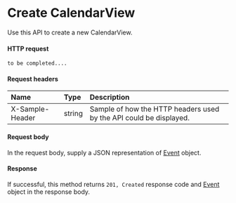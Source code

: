 # Create CalendarView

Use this API to create a new CalendarView.
#### HTTP request
```http
to be completed....
```
#### Request headers
| Name       | Type | Description|
|:---------------|:--------|:----------|
| X-Sample-Header  | string  | Sample of how the HTTP headers used by the API could be displayed.|

#### Request body
In the request body, supply a JSON representation of [Event](../api/event.md) object.


#### Response
If successful, this method returns `201, Created` response code and [Event](../resources/event.md) object in the response body.

